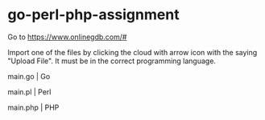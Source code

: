 # go-perl-php-assignment

Go to https://www.onlinegdb.com/#

Import one of the files by clicking the cloud with arrow icon with the saying "Upload File". It must be in the correct programming language.

main.go | Go

main.pl | Perl

main.php | PHP
